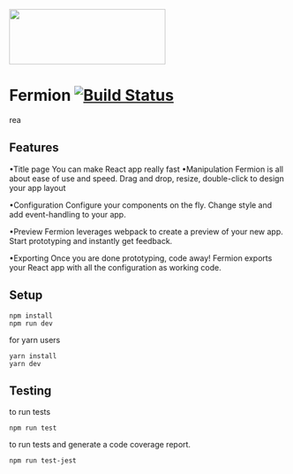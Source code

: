 <img height ='100' width='283' src="https://github.com/FermORG/fermorg.github.io/blob/master/assets/images/logo1.png?raw=true" />

# Fermion [![Build Status](https://travis-ci.org/FermORG/FermionJS.svg?branch=master)](https://travis-ci.org/FermORG/FermionJS)


rea
## Features


•Title page
You can make React app really fast
•Manipulation
Fermion is all about ease of use and speed. Drag and drop, resize, double-click to design your app layout

•Configuration
Configure your components on the fly. Change style and add event-handling to your app.

•Preview
Fermion leverages webpack to create a preview of your new app. Start prototyping and instantly get feedback.

•Exporting
Once you are done prototyping, code away! Fermion exports your React app with all the configuration as working code.

## Setup

```
npm install
npm run dev
```
for yarn users
```
yarn install
yarn dev
```

## Testing

to run tests
```
npm run test
```
to run tests and generate a code coverage report.
```
npm run test-jest
```
